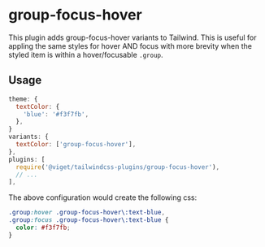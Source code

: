 # group-focus-hover

This plugin adds group-focus-hover variants to Tailwind. This is useful for appling the same styles for hover AND focus with more brevity when the styled item is within a hover/focusable `.group`.

## Usage

```js
theme: {
  textColor: {
    'blue': '#f3f7fb',
  },
}
variants: {
  textColor: ['group-focus-hover'],
},
plugins: [
  require('@viget/tailwindcss-plugins/group-focus-hover'),
  // ...
],
```

The above configuration would create the following css:

```css
.group:hover .group-focus-hover\:text-blue,
.group:focus .group-focus-hover\:text-blue {
  color: #f3f7fb;
}
```
